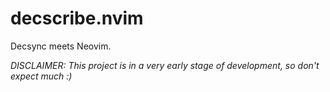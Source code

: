# decscribe.nvim

Decsync meets Neovim.

*DISCLAIMER: This project is in a very early stage of development, so don't expect much :)*
